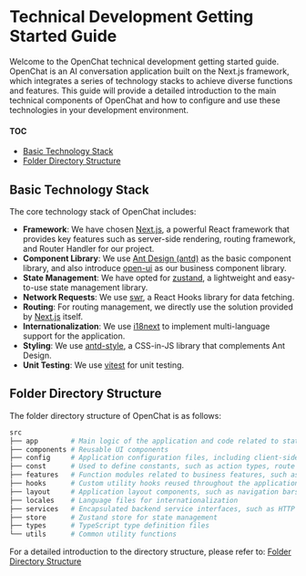 # Technical Development Getting Started Guide

Welcome to the OpenChat technical development getting started guide. OpenChat is an AI conversation application built on the Next.js framework, which integrates a series of technology stacks to achieve diverse functions and features. This guide will provide a detailed introduction to the main technical components of OpenChat and how to configure and use these technologies in your development environment.

#### TOC

- [Basic Technology Stack](#basic-technology-stack)
- [Folder Directory Structure](#folder-directory-structure)

## Basic Technology Stack

The core technology stack of OpenChat includes:

- **Framework**: We have chosen [Next.js](https://nextjs.org/), a powerful React framework that provides key features such as server-side rendering, routing framework, and Router Handler for our project.
- **Component Library**: We use [Ant Design (antd)](https://ant.design/) as the basic component library, and also introduce [open-ui](https://github.com/openhub/open-ui) as our business component library.
- **State Management**: We have opted for [zustand](https://github.com/pmndrs/zustand), a lightweight and easy-to-use state management library.
- **Network Requests**: We use [swr](https://swr.vercel.app/), a React Hooks library for data fetching.
- **Routing**: For routing management, we directly use the solution provided by [Next.js](https://nextjs.org/) itself.
- **Internationalization**: We use [i18next](https://www.i18next.com/) to implement multi-language support for the application.
- **Styling**: We use [antd-style](https://github.com/ant-design/antd-style), a CSS-in-JS library that complements Ant Design.
- **Unit Testing**: We use [vitest](https://github.com/vitest-dev/vitest) for unit testing.

## Folder Directory Structure

The folder directory structure of OpenChat is as follows:

```bash
src
├── app        # Main logic of the application and code related to state management
├── components # Reusable UI components
├── config     # Application configuration files, including client-side environment variables and server-side environment variables
├── const      # Used to define constants, such as action types, route names, etc.
├── features   # Function modules related to business features, such as Agent settings, plugin development pop-ups, etc.
├── hooks      # Custom utility hooks reused throughout the application
├── layout     # Application layout components, such as navigation bars, sidebars, etc.
├── locales    # Language files for internationalization
├── services   # Encapsulated backend service interfaces, such as HTTP requests
├── store      # Zustand store for state management
├── types      # TypeScript type definition files
└── utils      # Common utility functions
```

For a detailed introduction to the directory structure, please refer to: [Folder Directory Structure](Folder-Structure.en-US.md)
